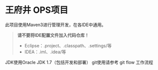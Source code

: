 王府井 OPS项目
========
此项目使用Maven3进行管理开发，在各IDE中通用。  
>  **请不要将IDE配置文件加入代码仓库！**
> - Eclipse：.project、.classpath、.settings/等
> - IDEA：.iml、.idea/等

JDK使用Oracle JDK 1.7（包括开发和部署）
git使用请参考 git flow 工作流程
